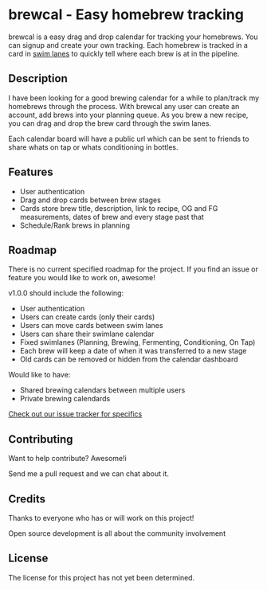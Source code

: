 brewcal - Easy homebrew tracking
=======
brewcal is a easy drag and drop calendar for tracking your homebrews.
You can signup and create your own tracking.  Each homebrew is tracked in a card in [swim lanes](http://en.wikipedia.org/wiki/Swim_lane) to quickly tell where each brew is at in the pipeline.

Description
-----------
I have been looking for a good brewing calendar for a while to plan/track my homebrews through the process. With brewcal any user can create an account, add brews into your planning queue. As you brew a new recipe, you can drag and drop the brew card through the swim lanes.   

Each calendar board will have a public url which can be sent to friends to share whats on tap or whats conditioning in bottles.

Features
--------
* User authentication
* Drag and drop cards between brew stages
* Cards store brew title, description, link to recipe, OG and FG measurements, dates of brew and every stage past that
* Schedule/Rank brews in planning

Roadmap
-------
There is no current specified roadmap for the project. If you find an issue or feature you would like to work on, awesome!

v1.0.0 should include the following:
* User authentication
* Users can create cards (only their cards)
* Users can move cards between swim lanes
* Users can share their swimlane calendar
* Fixed swimlanes (Planning, Brewing, Fermenting, Conditioning, On Tap)
* Each brew will keep a date of when it was transferred to a new stage
* Old cards can be removed or hidden from the calendar dashboard

Would like to have:
* Shared brewing calendars between multiple users
* Private brewing calendards


[Check out our issue tracker for specifics](https://github.com/kevinvanderlugt/brewcal/issues)

Contributing
------------
Want to help contribute?  Awesome!i

Send me a pull request and we can chat about it.

Credits
-------
Thanks to everyone who has or will work on this project!  

Open source development is all about the community involvement

License
-------
The license for this project has not yet been determined.

